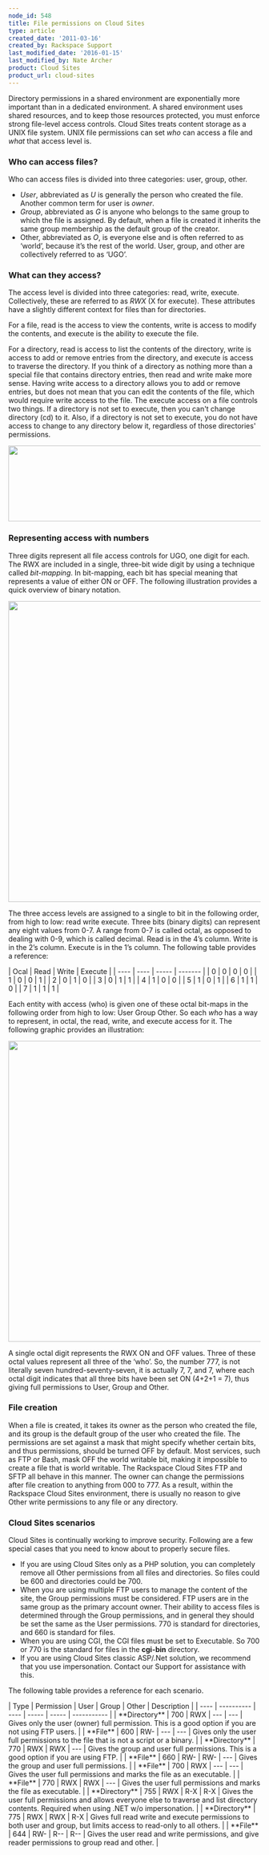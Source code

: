 ```yaml
---
node_id: 548
title: File permissions on Cloud Sites
type: article
created_date: '2011-03-16'
created_by: Rackspace Support
last_modified_date: '2016-01-15'
last_modified_by: Nate Archer
product: Cloud Sites
product_url: cloud-sites
---
```


Directory permissions in a shared environment are exponentially more
important than in a dedicated environment. A shared environment uses
shared resources, and to keep those resources protected, you must
enforce strong file-level access controls. Cloud Sites treats content
storage as a UNIX file system. UNIX file permissions can set *who* can
access a file and *what* that access level is.

### <span class="mw-headline">Who can access files? </span>

Who can access files is divided into three categories: user, group,
other.

-   *User*, abbreviated as *U* is generally the person who created
    the file. Another common term for user is *owner*.
-   *Group*, abbreviated as *G* is anyone who belongs to the same group
    to which the file is assigned. By default, when a file is created it
    inherits the same group membership as the default group of
    the creator.
-   Other, abbreviated as *O*, is everyone else and is often referred to
    as &lsquo;world&rsquo;, because it&rsquo;s the rest of the world. User, group, and
    other are collectively referred to as &lsquo;UGO&rsquo;.



### <span class="mw-headline">What can they access? </span>

The access level is divided into three categories: read, write, execute.
Collectively, these are referred to as *RWX* (X for execute). These
attributes have a slightly different context for files than for
directories.

For a file, read is the access to view the contents, write is access to
modify the contents, and execute is the ability to execute the file.

For a directory, read is access to list the contents of the directory,
write is access to add or remove entries from the directory, and execute
is access to traverse the directory. If you think of a directory as
nothing more than a special file that contains directory entries, then
read and write make more sense. Having write access to a directory
allows you to add or remove entries, but does not mean that you can edit
the contents of the file, which would require write access to the file.
The execute access on a file controls two things. If a directory is not
set to execute, then you can't change directory (cd) to it. Also, if a
directory is not set to execute, you do not have access to change to any
directory below it, regardless of those directories' permissions.

<img src="https://8026b2e3760e2433679c-fffceaebb8c6ee053c935e8915a3fbe7.ssl.cf2.rackcdn.com/field/image/fileperms1a.png" width="546" height="151" />



### <span class="mw-headline">Representing access with numbers </span>

Three digits represent all file access controls for UGO, one digit for
each. The RWX are included in a single, three-bit wide digit by using a
technique called *bit-mapping*. In bit-mapping, each bit has special
meaning that represents a value of either ON or OFF. The following
illustration provides a quick overview of binary notation.

<img src="https://8026b2e3760e2433679c-fffceaebb8c6ee053c935e8915a3fbe7.ssl.cf2.rackcdn.com/field/image/fileperms2.png" width="600" />

The three access levels are assigned to a single to bit in the following
order, from high to low: read write execute. Three bits (binary digits)
can represent any eight values from 0-7. A range from 0-7 is called
octal, as opposed to dealing with 0-9, which is called decimal. Read is
in the 4&rsquo;s column. Write is in the 2&rsquo;s column. Execute is in the 1&rsquo;s
column. The following table provides a reference:

| Ocal | Read | Write | Execute | | ---- | ---- | ----- | ------- | | 0
| 0 | 0 | 0 | | 1 | 0 | 0 | 1 | | 2 | 0 | 1 | 0 | | 3 | 0 | 1 | 1 | | 4
| 1 | 0 | 0 | | 5 | 1 | 0 | 1 | | 6 | 1 | 1 | 0 | | 7 | 1 | 1 | 1 |

Each entity with access (who) is given one of these octal bit-maps in
the following order from high to low: User Group Other. So each *who*
has a way to represent, in octal, the read, write, and execute access
for it. The following graphic provides an illustration:

<img src="https://8026b2e3760e2433679c-fffceaebb8c6ee053c935e8915a3fbe7.ssl.cf2.rackcdn.com/field/image/fileperms3.png" width="600" />

A single octal digit represents the RWX ON and OFF values. Three of
these octal values represent all three of the &lsquo;who&rsquo;. So, the number 777,
is not literally seven hundred-seventy-seven, it is actually 7, 7, and
7, where each octal digit indicates that all three bits have been set ON
(4+2+1 = 7), thus giving full permissions to User, Group and Other.



### <span class="mw-headline">File creation </span>

When a file is created, it takes its owner as the person who created the
file, and its group is the default group of the user who created the
file. The permissions are set against a mask that might specify whether
certain bits, and thus permissions, should be turned OFF by default.
Most services, such as FTP or Bash, mask OFF the world writable bit,
making it impossible to create a file that is world writable. The
Rackspace Cloud Sites FTP and  SFTP all behave in this manner. The owner
can change the permissions after file creation to anything from 000 to
777. As a result, within the Rackspace Cloud Sites environment, there is
usually no reason to give Other write permissions to any file or any
directory.



### <span class="mw-headline">Cloud Sites scenarios </span>

Cloud Sites is continually working to improve security. Following are a
few special cases that you need to know about to properly secure files.

-   If you are using Cloud Sites only as a PHP solution, you can
    completely remove all Other permissions from all files
    and directories. So files could be 600 and directories could be 700.
-   When you are using multiple FTP users to manage the content of the
    site, the Group permissions must be considered. FTP users are in the
    same group as the primary account owner. Their ability to access
    files is determined through the Group permissions, and in general
    they should be set the same as the User permissions. 770 is standard
    for directories, and 660 is standard for files.
-   When you are using CGI, the CGI files must be set to Executable. So
    700 or 770 is the standard for files in the **cgi-bin** directory.
-   If you are using Cloud Sites classic ASP/.Net solution, we recommend
    that you use impersonation. Contact our Support for assistance
    with this.

The following table provides a reference for each scenario.

| Type | Permission | User | Group | Other | Description | | ---- |
---------- | ---- | ----- | ----- | ----------- | | \*\*Directory\*\* |
700 | RWX | --- | --- | Gives only the user (owner) full permission.
This is a good option if you are not using FTP users. | | \*\*File\*\* |
600 | RW- | --- | --- | Gives only the user full permissions to the file
that is not a script or a binary. | | \*\*Directory\*\* | 770 | RWX |
RWX | --- | Gives the group and user full permissions. This is a good
option if you are using FTP. | | \*\*File\*\* | 660 | RW- | RW- | --- |
Gives the group and user full permissions. | | \*\*File\*\* | 700 | RWX
| --- | --- | Gives the user full permissions and marks the file as an
executable. | | \*\*File\*\* | 770 | RWX | RWX | --- | Gives the user
full permissions and marks the file as executable. | | \*\*Directory\*\*
| 755 | RWX | R-X | R-X | Gives the user full permissions and allows
everyone else to traverse and list directory contents. Required when
using .NET w/o impersonation. | | \*\*Directory\*\* | 775 | RWX | RWX |
R-X | Gives full read write and execute permissions to both user and
group, but limits access to read-only to all others. | | \*\*File\*\* |
644 | RW- | R-- | R-- | Gives the user read and write permissions, and
give reader permissions to group read and other. |

